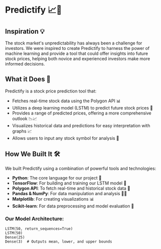 # Predictify 📈🔮

## Inspiration 💡
The stock market's unpredictability has always been a challenge for investors. We were inspired to create Predictify to harness the power of machine learning and provide a tool that could offer insights into future stock prices, helping both novice and experienced investors make more informed decisions.

## What it Does 🚀
Predictify is a stock price prediction tool that:
- Fetches real-time stock data using the Polygon API 📊
- Utilizes a deep learning model (LSTM) to predict future stock prices 🧠
- Provides a range of predicted prices, offering a more comprehensive outlook 📉📈
- Visualizes historical data and predictions for easy interpretation with graphs 📈
- Allows users to input any stock symbol for analysis 💼

## How We Built It 🛠️
We built Predictify using a combination of powerful tools and technologies:
- **Python**: The core language for our project 🐍
- **TensorFlow**: For building and training our LSTM model 🤖
- **Polygon API**: To fetch real-time and historical stock data 📡
- **Pandas & NumPy**: For data manipulation and analysis 🐼🔢
- **Matplotlib**: For creating visualizations 📊
- **Scikit-learn**: For data preprocessing and model evaluation 🧪

### Our Model Architecture:
```plaintext
LSTM(50, return_sequences=True)
LSTM(50)
Dense(25)
Dense(3)  # Outputs mean, lower, and upper bounds
